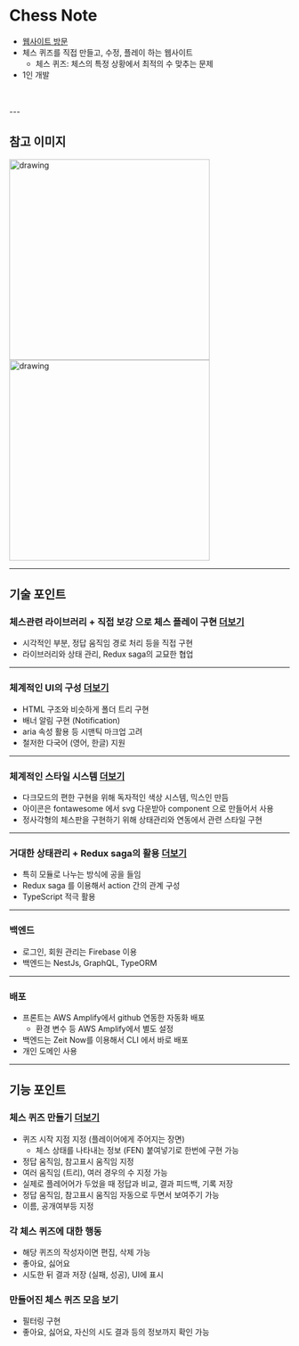 # Chess Note

- [웹사이트 방문](https://cn.nextwing.me/quiz)
- 체스 퀴즈를 직접 만들고, 수정, 플레이 하는 웹사이트
  -  체스 퀴즈: 체스의 특정 상황에서 최적의 수 맞추는 문제
- 1인 개발
<br/>
<br/>
---

## 참고 이미지
<img src="https://user-images.githubusercontent.com/47841931/119231435-e4348f80-bb5b-11eb-9e2d-bb903d30a3eb.png" alt="drawing" width="360"/>
<img src="https://user-images.githubusercontent.com/47841931/120080007-c33ae400-c0f1-11eb-9e59-408c6904ac00.png" alt="drawing" width="360"/>

---

## 기술 포인트

### 체스관련 라이브러리 + 직접 보강 으로 체스 플레이 구현 [더보기](/tree/master/src/libraries)
- 시각적인 부분, 정답 움직임 경로 처리 등을 직접 구현
- 라이브러리와 상태 관리, Redux saga의 교묘한 협업
---
### 체계적인 UI의 구성 [더보기](/tree/master/src/components)
- HTML 구조와 비슷하게 폴더 트리 구현
- 배너 알림 구현 (Notification)
- aria 속성 활용 등 시맨틱 마크업 고려
- 철저한 다국어 (영어, 한글) 지원
---
### 체계적인 스타일 시스템 [더보기](/tree/master/src/styles)
- 다크모드의 편한 구현을 위해 독자적인 색상 시스템, 믹스인 만듬
- 아이콘은 fontawesome 에서 svg 다운받아 component 으로 만들어서 사용
- 정사각형의 체스판을 구현하기 위해 상태관리와 연동에서 관련 스타일 구현
---
### 거대한 상태관리 + Redux saga의 활용 [더보기](/tree/master/src/store)
- 특히 모듈로 나누는 방식에 공을 들임
- Redux saga 를 이용해서 action 간의 관계 구성
- TypeScript 적극 활용
---
### 백엔드
- 로그인, 회원 관리는 Firebase 이용
- 백엔드는 NestJs, GraphQL, TypeORM
---
### 배포
- 프론트는 AWS Amplify에서 github 연동한 자동화 배포 
  - 환경 변수 등 AWS Amplify에서 별도 설정
- 백엔드는 Zeit Now를 이용해서 CLI 에서 바로 배포
- 개인 도메인 사용
---

## 기능 포인트
### 체스 퀴즈 만들기 [더보기](/tree/master/src/store/sagas/quiz)
- 퀴즈 시작 지점 지정 (플레이어에게 주어지는 장면)
  - 체스 상태를 나타내는 정보 (FEN) 붙여넣기로 한번에 구현 가능
- 정답 움직임, 참고표시 움직임 지정
 - 여러 움직임 (트리), 여러 경우의 수 지정 가능
 - 실제로 플레어어가 두었을 때 정답과 비교, 결과 피드백, 기록 저장
 - 정답 움직임, 참고표시 움직임 자동으로 두면서 보여주기 가능
- 이름, 공개여부등 지정 
### 각 체스 퀴즈에 대한 행동
- 해당 퀴즈의 작성자이면 편집, 삭제 가능
- 좋아요, 싫어요
- 시도한 뒤 결과 저장 (실패, 성공), UI에 표시
### 만들어진 체스 퀴즈 모음 보기
- 필터링 구현
- 좋아요, 싫어요, 자신의 시도 결과 등의 정보까지 확인 가능
